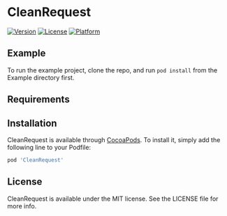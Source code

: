 # CleanRequest

[![Version](https://img.shields.io/cocoapods/v/CleanRequest.svg?style=flat)](https://cocoapods.org/pods/CleanRequest)
[![License](https://img.shields.io/cocoapods/l/CleanRequest.svg?style=flat)](https://cocoapods.org/pods/CleanRequest)
[![Platform](https://img.shields.io/cocoapods/p/CleanRequest.svg?style=flat)](https://cocoapods.org/pods/CleanRequest)

## Example

To run the example project, clone the repo, and run `pod install` from the Example directory first.

## Requirements

## Installation

CleanRequest is available through [CocoaPods](https://cocoapods.org). To install
it, simply add the following line to your Podfile:

```ruby
pod 'CleanRequest'
```

## License

CleanRequest is available under the MIT license. See the LICENSE file for more info.
